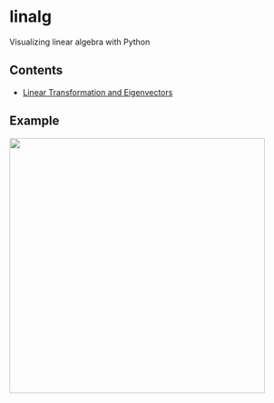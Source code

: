 # linalg

Visualizing linear algebra with Python

## Contents
- [Linear Transformation and Eigenvectors](https://github.com/MinNq/linalg/tree/master/eigen)

## Example

<img src='https://i.imgur.com/KOk2Oyq.gif' height='450'>
